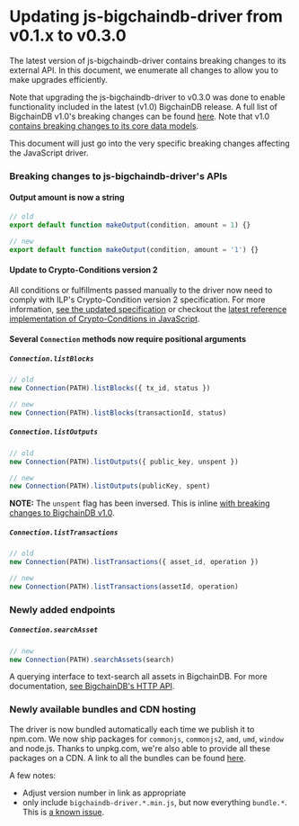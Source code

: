 <!---
Copyright © 2020 Interplanetary Database Association e.V.,
Planetmint and IPDB software contributors.
SPDX-License-Identifier: (AGPL-3.0-or-later AND CC-BY-4.0)
Code is AGPL-3.0-or-later and docs are CC-BY-4.0
--->

# Updating js-bigchaindb-driver from v0.1.x to v0.3.0

The latest version of js-bigchaindb-driver contains breaking changes to its
external API. In this document, we enumerate all changes to allow you to make
upgrades efficiently.

Note that upgrading the js-bigchaindb-driver to v0.3.0 was done to enable
functionality included in the latest (v1.0) BigchainDB release.  A full list of
BigchainDB v1.0's breaking changes can be found
[here](https://github.com/bigchaindb/bigchaindb/blob/17913dca682ff105540c0ea73365f1763efc2083/docs/upgrade-guides/v0.10--%3Ev1.0.md).
Note that v1.0 [contains breaking changes to its core data
models](https://github.com/bigchaindb/bigchaindb/blob/17913dca682ff105540c0ea73365f1763efc2083/docs/upgrade-guides/v0.10--%3Ev1.0.md#breaking-changes-to-the-data-model).

This document will just go into the very specific breaking changes affecting
the JavaScript driver.


### Breaking changes to js-bigchaindb-driver's APIs

#### Output amount is now a string

```js
// old
export default function makeOutput(condition, amount = 1) {}

// new
export default function makeOutput(condition, amount = '1') {}
```


#### Update to Crypto-Conditions version 2

All conditions or fulfillments passed manually to the driver now need to comply
with ILP's Crypto-Condition version 2 specification.  For more information,
[see the updated
specification](https://tools.ietf.org/html/draft-thomas-crypto-conditions-02)
or checkout the [latest reference implementation of Crypto-Conditions in
JavaScript](https://github.com/interledgerjs/five-bells-condition).


#### Several `Connection` methods now require positional arguments

##### `Connection.listBlocks`

```js
// old
new Connection(PATH).listBlocks({ tx_id, status })

// new
new Connection(PATH).listBlocks(transactionId, status)
```


##### `Connection.listOutputs`

```js
// old
new Connection(PATH).listOutputs({ public_key, unspent })

// new
new Connection(PATH).listOutputs(publicKey, spent)
```

**NOTE:** The `unspent` flag has been inversed. This is inline [with breaking
changes to BigchainDB
v1.0](https://github.com/bigchaindb/bigchaindb/blob/17913dca682ff105540c0ea73365f1763efc2083/docs/upgrade-guides/v0.10--%3Ev1.0.md#get-apiv1outputs).


##### `Connection.listTransactions`

```js
// old
new Connection(PATH).listTransactions({ asset_id, operation })

// new
new Connection(PATH).listTransactions(assetId, operation)
```


### Newly added endpoints

##### `Connection.searchAsset`

```js
// new
new Connection(PATH).searchAssets(search)
```

A querying interface to text-search all assets in BigchainDB. For more
documentation, [see BigchainDB's HTTP
API](https://docs.bigchaindb.com/projects/server/en/latest/http-client-server-api.html#assets).


### Newly available bundles and CDN hosting

The driver is now bundled automatically each time we publish it to npm.com.  We
now ship packages for `commonjs`, `commonjs2`, `amd`, `umd`, `window` and
node.js. Thanks to unpkg.com, we're also able to provide all these packages on
a CDN. A link to all the bundles can be found
[here](https://unpkg.com/bigchaindb-driver@0.3.0/dist/browser/).


A few notes:

- Adjust version number in link as appropriate
- only include `bigchaindb-driver.*.min.js`, but now everything `bundle.*`.
  This is [a known
  issue](https://github.com/bigchaindb/js-bigchaindb-driver/issues/66).
